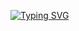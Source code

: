 <a href="https://git.io/typing-svg"><img src="https://readme-typing-svghttps://i.ibb.co/0yY5BMQg/https://i.ibb.co/0yY5BMQg/nexus-xmd.jpg?font=Black+Ops+One&size=50&pause=1000&color=DAA520&center=true&width=910&height=100&lines=THANKS FOR CHOOSING GHOST+E;WHATSAPP+BOT+CREATED+BY+Ni EDU" alt="Typing SVG" /></a>




